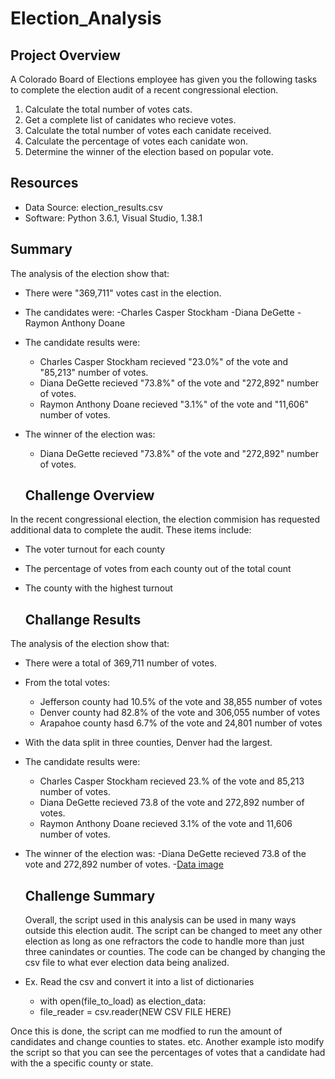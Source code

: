 # Election_Analysis

## Project Overview
A Colorado Board of Elections employee has given you the following tasks to complete the election audit of a recent congressional election.

1. Calculate the total number of votes cats.
2. Get a complete list of canidates who recieve votes.
3. Calculate the total number of votes each canidate received.
4. Calculate the percentage of votes each canidate won.
5. Determine the winner of the election based on popular vote.

## Resources
- Data Source: election_results.csv
- Software: Python 3.6.1, Visual Studio, 1.38.1

## Summary
The analysis of the election show that:
- There were "369,711" votes cast in the election.
- The candidates were:
  -Charles Casper Stockham 
  -Diana DeGette
  -Raymon Anthony Doane
- The candidate results were:
  - Charles Casper Stockham recieved "23.0%" of the vote and "85,213" number of votes.
  - Diana DeGette recieved "73.8%" of the vote and "272,892" number of votes.
  - Raymon Anthony Doane recieved "3.1%" of the vote and "11,606" number of votes.
- The winner of the election was:
  - Diana DeGette recieved "73.8%" of the vote and "272,892" number of votes.
  
  ## Challenge Overview
In the recent congressional election, the election commision has requested additional data to complete the audit. These items include: 
- The voter turnout for each county
- The percentage of votes from each county out of the total count
- The county with the highest turnout

  ## Challange Results
The analysis of the election show that:
- There were a total of 369,711 number of votes.
- From the total votes:
  - Jefferson county had 10.5% of the vote and 38,855 number of votes
  - Denver county had 82.8% of the vote and 306,055 number of votes
  - Arapahoe county hasd 6.7% of the vote and 24,801 number of votes
- With the data split in three counties, Denver had the largest.
- The candidate results were:
  - Charles Casper Stockham recieved 23.% of the vote and 85,213 number of votes.
  - Diana DeGette recieved 73.8 of the vote and 272,892 number of votes.
  - Raymon Anthony Doane recieved 3.1% of the vote and 11,606 number of votes.
- The winner of the election was:
  -Diana DeGette recieved 73.8 of the vote and 272,892 number of votes.
-[Data image](https://github.com/josafathpelayo/Election_Analysis/blob/main/election%20txt%20results.png)
  ## Challenge Summary
  Overall, the script used in this analysis can be used in many ways outside this election audit. The script can be changed to meet any other election as long as one refractors the code to handle more than just three canindates or counties. The code can be changed by changing the csv file to what ever election data being analized.

- Ex. Read the csv and convert it into a list of dictionaries
    - with open(file_to_load) as election_data:
    - file_reader = csv.reader(NEW CSV FILE HERE)
    
Once this is done, the script can me modfied to run the amount of candidates and change counties to states. etc. Another example isto modify the script so that you can see the percentages of votes that a candidate had with the a specific county or state.
